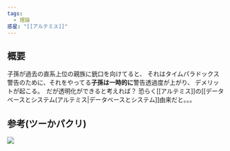 ```yaml
---
tags:
  - 理論
惑星: "[[アルテミス]]"
---
```

## 概要
子孫が過去の直系上位の親族に銃口を向けてると、
それはタイムパラドックス警告のために、それをやってる**子孫は一時的に**警告透過度が上がり、
デメリットが起こる。　だが透明化ができると考えれば？
恐らく[[アルテミス]]の[[データベースとシステム(アルテミス|データベースとシステム]]由来だと。。。
## 参考(ツーかパクリ)
![](https://x.com/cheesesama24/status/1859179731536711893)